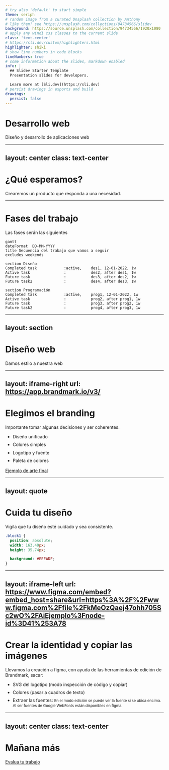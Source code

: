 ```yaml
---
# try also 'default' to start simple
theme: seriph
# random image from a curated Unsplash collection by Anthony
# like them? see https://unsplash.com/collections/94734566/slidev
background: https://source.unsplash.com/collection/94734566/1920x1080
# apply any windi css classes to the current slide
class: 'text-center'
# https://sli.dev/custom/highlighters.html
highlighter: shiki
# show line numbers in code blocks
lineNumbers: true
# some information about the slides, markdown enabled
info: |
  ## Slidev Starter Template
  Presentation slides for developers.

  Learn more at [Sli.dev](https://sli.dev)
# persist drawings in exports and build
drawings:
  persist: false
---
```


# Desarrollo web

Diseño y desarrollo de aplicaciones web

<!--
The last comment block of each slide will be treated as slide notes. It will be visible and editable in Presenter Mode along with the slide. [Read more in the docs](https://sli.dev/guide/syntax.html#notes)
-->

---
layout: center
class: text-center
---

# ¿Qué esperamos?

Crearemos un producto que responda a una necesidad.

---

# Fases del trabajo

Las fases serán las siguientes

```mermaid
gantt
dateFormat  DD-MM-YYYY
title Secuencia del trabajo que vamos a seguir
excludes weekends

section Diseño
Completed task            :active,    des1, 12-01-2022, 1w
Active task               :           des2, after des1, 1w
Future task               :           des3, after des2, 1w
Future task2              :           des4, after des3, 1w

section Programación
Completed task            :active,    prog1, 12-01-2022, 1w
Active task               :           prog2, after prog1, 1w
Future task               :           prog3, after prog2, 1w
Future task2              :           prog4, after prog3, 1w

```

---
layout: section
---

# Diseño web

Damos estilo a nuestra web

---
layout: iframe-right
url: https://app.brandmark.io/v3/
---

# Elegimos el branding

Importante tomar algunas decisiones y ser coherentes.

- Diseño unificado
- Colores simples
- Logotipo y fuente
- Paleta de colores

[Ejemplo de arte final](https://app.brandmark.io/v3/#logo_data=%7B%22id%22%3A%22logo-4e09912b-a848-4d26-9b7d-01fe6669ad28%22%2C%22layout%22%3A2%2C%22title%22%3A%22Ai!%20Que%20Arte%22%2C%22titleFamily%22%3A%22Special%20Elite%22%2C%22titleVariant%22%3A%22regular%22%2C%22titleColor%22%3A%5B%7B%22hex%22%3A%22%23313026%22%7D%5D%2C%22titleScale%22%3A0.83%2C%22titleLetterSpace%22%3A0%2C%22titleLineSpace%22%3A1.1%2C%22titleBoldness%22%3A0%2C%22titleX%22%3A0%2C%22titleY%22%3A0%2C%22titleAlign%22%3A%22center%22%2C%22slogan%22%3A%22Arte%20digital%20con%20inteligencia%20artificial%22%2C%22sloganFamily%22%3A%22Fira%20Sans%20Condensed%22%2C%22sloganVariant%22%3A%22400%22%2C%22sloganColor%22%3A%5B%7B%22hex%22%3A%22%23dd5a40%22%7D%5D%2C%22sloganScale%22%3A0.75%2C%22sloganLetterSpace%22%3A0%2C%22sloganLineSpace%22%3A1.1%2C%22sloganBoldness%22%3A0%2C%22sloganAlign%22%3A%22center%22%2C%22sloganX%22%3A0%2C%22sloganY%22%3A0%2C%22icon%22%3A%7B%22type%22%3A%22noun%22%2C%22id%22%3A88882%2C%22preview%22%3A%22https%3A%2F%2Fapp.brandmark.io%2Fnounpreview%2F88882.png%22%7D%2C%22showIcon%22%3Atrue%2C%22iconScale%22%3A1%2C%22iconColor%22%3A%5B%7B%22hex%22%3A%22%23dd5a40%22%7D%5D%2C%22iconContainer%22%3Anull%2C%22showIconContainer%22%3Afalse%2C%22iconContainerScale%22%3A1%2C%22iconContainerColor%22%3A%5B%7B%22hex%22%3A%22%23e8baaa%22%7D%5D%2C%22iconSpace%22%3A1%2C%22iconX%22%3A0%2C%22iconY%22%3A0%2C%22nthChar%22%3A0%2C%22container%22%3Anull%2C%22showContainer%22%3Afalse%2C%22containerScale%22%3A1%2C%22containerColor%22%3A%5B%7B%22hex%22%3A%22%23e8baaa%22%7D%5D%2C%22containerX%22%3A0%2C%22containerY%22%3A0%2C%22backgroundColor%22%3A%5B%7B%22hex%22%3A%22%23eeeadf%22%7D%5D%2C%22palette%22%3A%5B%22%23eeeadf%22%2C%22%23313026%22%2C%22%236a3e2e%22%2C%22%23a34c37%22%2C%22%23dd5a40%22%5D%2C%22keywords%22%3A%5B%22robot%22%2C%22ai%22%2C%22art%22%5D%7D)

---
layout: quote
---

# Cuida tu diseño

Vigila que tu diseño esté cuidado y sea consistente.

```css {2|3,4|6|a}
.block1 {
  position: absolute;
  width: 163.49px;
  height: 35.74px;

  background: #EEEADF;
}
```

---
layout: iframe-left
url: https://www.figma.com/embed?embed_host=share&url=https%3A%2F%2Fwww.figma.com%2Ffile%2FkMeOzQaej47ohh705Sc2wO%2FAiEjemplo%3Fnode-id%3D41%253A78
---

# Crear la identidad y copiar las imágenes

Llevamos la creación a figma, con ayuda de las herramientas de edición de Brandmark, sacar:

- SVG del logotipo (modo inspección de código y copiar)
- Colores (pasar a cuadros de texto)
- Extraer las fuentes: <small>En el modo edición se puede ver la fuente si se ubica encima. Al ser fuentes de Google WebFonts están disponibles en figma.</small>

<style>
  li {
    line-height: 1.2em;
    margin-bottom: 0.6em;
  }
  small {
    line-height: 0.8em;
  }
</style>

---
layout: center
class: text-center
---

# Mañana más

[Evalua tu trabajo](https://track.tic.escuelaideo.edu.es)
